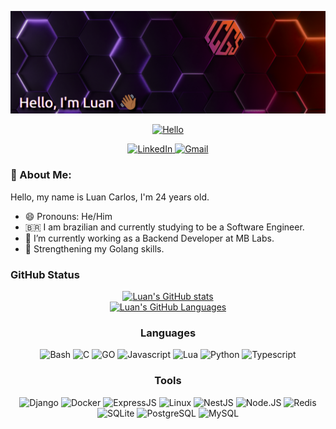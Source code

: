 ![Luan's GitHub Banner](./images/GithubBanner.png)

<p align="center">
  <a href="https://www.linkedin.com/in/luan-carlos-gs/">
      <img src="https://readme-typing-svg.demolab.com?font=Fira+Code&duration=3000&pause=1000&color=5522F7&center=true&vCenter=true&width=435&lines=I'm+an+Engineer;I'm+a+Developer;I'm+Luan+%F0%9F%91%8B%F0%9F%8F%BE" alt="Hello" />
  </a>
</p>

<p align="center">
  <a href="https://www.linkedin.com/in/luan-carlos-gs/">
    <img src="https://img.shields.io/badge/LinkedIn-0A66C2.svg?style=for-the-badge&logo=LinkedIn&logoColor=white" alt="LinkedIn" />
 </a>
<a href="mailto:luan.carlos.3174@gmail.com">
    <img src="https://img.shields.io/badge/Gmail-EA4335.svg?style=for-the-badge&logo=Gmail&logoColor=white" alt="Gmail" />
</a>
</p>

### 📝 About Me:

Hello, my name is Luan Carlos, I'm 24 years old.

- 😄 Pronouns: He/Him
- 🇧🇷 I am brazilian and currently studying to be a Software Engineer.
- 🔭 I’m currently working as a Backend Developer at MB Labs.
- 🌱 Strengthening my Golang skills.

### GitHub Status

<p align="center">
  <a href="https://www.linkedin.com/in/luan-carlos-gs/">
      <img src="https://github-readme-stats.vercel.app/api?username=luancgs&show_icons=true&count_private=true&bg_color=1e1e2e&text_color=cdd6f4&icon_color=cba6f7&title_color=94e2d5" alt="Luan's GitHub stats" />
  </a>
  </br>
  <a href="https://www.linkedin.com/in/luan-carlos-gs/">
      <img src="https://github-readme-stats.vercel.app/api/top-langs/?username=luancgs&bg_color=1e1e2e&text_color=cdd6f4&icon_color=cba6f7&title_color=94e2d5&layout=donut-vertical" alt="Luan's GitHub Languages" />
  </a>
</p>

<div align="center">

### Languages

![Bash](https://img.shields.io/badge/Shell_Script-121011?style=for-the-badge&logo=gnu-bash&logoColor=white)
![C](https://img.shields.io/badge/C-00599C?style=for-the-badge&logo=c&logoColor=white)
![GO](https://img.shields.io/badge/Go-00ADD8.svg?style=for-the-badge&logo=Go&logoColor=white)
![Javascript](https://img.shields.io/badge/JavaScript-323330?style=for-the-badge&logo=javascript&logoColor=F7DF1E)
![Lua](https://img.shields.io/badge/Lua-2C2D72?style=for-the-badge&logo=lua&logoColor=white)
![Python](https://img.shields.io/badge/Python-3776AB?style=for-the-badge&logo=python&logoColor=white)
![Typescript](https://img.shields.io/badge/TypeScript-007ACC?style=for-the-badge&logo=typescript&logoColor=white)

### Tools

![Django](https://img.shields.io/badge/Django-092E20?style=for-the-badge&logo=django&logoColor=green)
![Docker](https://img.shields.io/badge/Docker-2CA5E0?style=for-the-badge&logo=docker&logoColor=white)
![ExpressJS](https://img.shields.io/badge/Express.js-000000?style=for-the-badge&logo=express&logoColor=white)
![Linux](https://img.shields.io/badge/Linux-FCC624?style=for-the-badge&logo=linux&logoColor=black)
![NestJS](https://img.shields.io/badge/nestjs-E0234E?style=for-the-badge&logo=nestjs&logoColor=white)
![Node.JS](https://img.shields.io/badge/Node.js-339933?style=for-the-badge&logo=nodedotjs&logoColor=white)
![Redis](https://img.shields.io/badge/redis-%23DD0031.svg?&style=for-the-badge&logo=redis&logoColor=white)
![SQLite](https://img.shields.io/badge/SQLite-07405E?style=for-the-badge&logo=sqlite&logoColor=white)
![PostgreSQL](https://img.shields.io/badge/PostgreSQL-316192?style=for-the-badge&logo=postgresql&logoColor=white)
![MySQL](https://img.shields.io/badge/MySQL-00000F?style=for-the-badge&logo=mysql&logoColor=white)

</div>
<!--
**luancgs/luancgs** is a ✨ _special_ ✨ repository because its `README.md` (this file) appears on your GitHub profile.

Here are some ideas to get you started:

- 🔭 I’m currently working on ...
- 🌱 I’m currently learning ...
- 👯 I’m looking to collaborate on ...
- 🤔 I’m looking for help with ...
- 💬 Ask me about ...
- 📫 How to reach me: ...
- 😄 Pronouns: ...
- ⚡ Fun fact: ...
  -->
